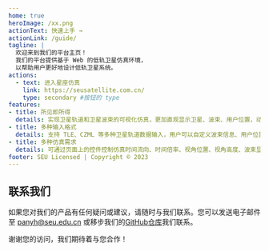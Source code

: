 ```yaml
---
home: true
heroImage: /xx.png
actionText: 快速上手 →
actionLink: /guide/
tagline: |
  欢迎来到我们的平台主页！
  我们的平台提供基于 Web 的低轨卫星仿真环境，
  以帮助用户更好地设计低轨卫星系统。
actions:
  - text: 进入星座仿真
    link: https://seusatellite.com.cn/
    type: secondary #按钮的 type
features:
- title: 所见即所得
  details: 实现卫星轨道和卫星波束的可视化仿真，更加直观显示卫星、波束、用户位置，动态显示波束开启个数、用户覆盖个数等信息，更好帮助用户进行星座仿真
- title: 多种输入格式
  details: 支持 TLE、CZML 等多种卫星轨道数据输入，用户可以自定义波束信息、用户位置等数据，满足用户的各种需求和使用场景
- title: 多种仿真需求
  details: 可通过页面上的控件控制仿真时间流向、时间倍率、视角位置、视角高度、波束显示模式等信息，可通过时间轴抓取任意时间的星座场景
footer: SEU Licensed | Copyright © 2023
---
```


## 联系我们

如果您对我们的产品有任何疑问或建议，请随时与我们联系。您可以发送电子邮件至 panyh@seu.edu.cn 或移步我们的[GitHub仓库](https://github.com/Devour233/LEO-Simulation-Platform)我们联系。

谢谢您的访问，我们期待着与您合作！
